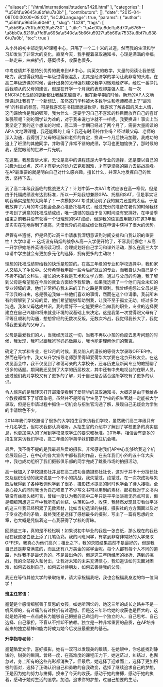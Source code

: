 {
    "aliases": [
        "/html/international/student/1428.html"
    ],
    "categories": [
        "\u56fd\u9645\u8bfe\u7a0b"
    ],
    "contributors": [],
    "date": "2015-04-08T00:00:00+08:00",
    "isCJKLanguage": true,
    "params": {
        "author": "\u56fd\u9645\u90e8"
    },
    "slug": "1428",
    "tags": [
        "\u5b66\u751f\u5929\u5730"
    ],
    "title": "\u4e00\u8def\u8d70\u6765--\u8bb0\u5218\u7fd8\u695a\u540c\u5b66\u5927\u5b66\u7533\u8bf7\u5386\u7a0b",
    "toc": true
}

从小外的初中部走到AP课程中心，只隔了一个二十米的过道，然而我的生活和学习却发生了非常大的变化，直至今天，我手握着录取通知书，心理是满满的幸福。一路走来，曲曲折折，感慨很多，收获也很多。









中考成绩并不是特别优秀的我来到AP中心，纯英文的教学，大量的阅读让我倍感吃力。我觉得我的高一年级过得很混乱，尤其是经济学的学习让我非常的头疼。在高二年级选课的时候，会计出身的父母强烈建议我学习微观经济学。经过一番挣扎后我顺从的父母的建议，但是在开学一个月我的表现却差强人意，每一次ENGRADE成绩的更新都让我越来越自卑。但在新学期的时候，新开的AP人文地理课却让我有了一个新想法，虽然这门学科被大多数学生和老师都挂上了“最难学”的科目的标签，可是我喜欢在书籍里遨游世界，我喜欢了解各国的风土人情，这门课恰恰是我的强项，我为什么一定要学习自己不喜欢的科目而放弃自己的喜好和强项呢？别的同学认为难的，对于我来说也许就不一样呢。我要换课！事实上当我坚定了我的这个想法的时候，高二第一学期已经过了两个月了，需要大量阅读的AP人文地理课程，我还能跟的上吗？我还有时间补作业吗？经过跟父母、老师的深入沟通，我得到了父母的理解和老师的肯定，换课一个月后快马加鞭，我成功的追上了班里的其他同学，并取得了非常不错的成绩，学习也更加愉快了，那时候的我，感觉眼前的世界一片光明。









在这里，我想告诉大家，无论是高中的课程还是大学专业的选择，还是要以自己的兴趣为出发点，这样才有更大的动力去克服困难，才有更坚强的毅力去挑战高峰。在AP最重要的就是明白自己对什么感兴趣，擅长什么，并深入地发挥自己的优势，坚持下去。




到了高二年级我面临的挑战更大了！计划中第一次SAT考试应该在高一寒假，但是由于托福成绩没有达到标准，所以一开始我想兼顾GPA、托福和SAT，但是事实证明我确实是想的太简单了！一次模拟SAT考试就证明了我的努力还差的太远，于是我放弃了六月的考试机会全身心准备托福考试，经过充分的准备在暑假的时候我终于考到了满意的托福成绩成绩，唯一遗憾的是由于复习时间没有安排好，在申请季结束之前我并没有获得一个很理想的SAT成绩，但是我的语言应用能力在这3年里却实实在在地得到了提高，凭借优异的托福成绩让我在申请中获得了很大的优势。









尽管有些遗憾，但是经历过高三申请季我深切意识到时间安排和自我认识的重要性！大学申请 -- 这场没有硝烟的战争从高一入学便开始了，不容我们懈怠！从高一开学伊始培养英语阅读习惯、合理规划好自己学习和课外活动，那么在高三大学申请中学生就会有更加多元化的选择，拥有更多的主动权！




理想的托福成绩带给我的快乐是短暂的。在高三年级的专业和学校选择中，我和家人又陷入了争论中。父母希望我申报一些今后好就业的专业，而我自认为自己是个不折不扣的文科生，擅长的大多数是艺术和文学方面。通过与父母的沟通，我了解到父母是希望能在今后的就业方面给予我帮助，如果我选择了一个他们完全未知的专业领域的话，他们非常担心我未来的工作之路是否顺利。我曾经抱怨过父母总是干涉我的自由，总是强迫我做一些他们喜欢的事情，然而在这个申请季，我前所未有的理解到了父母的爱，他们希望能够帮助到我，让我不至于孤立无助。经过多次沟通，我和父母达成共识，我的爱好不一定能要把它当做我的职业，专业的选择要建立在自己兴趣和将来就业环境的双基础上来决定。这是我第一次觉得跟父母有了平等且顺利的沟通，想想曾经的无数次反叛，无数次冷战，我觉得我长大了，我觉得我更爱我的父母了。









父母是最爱我们的人，当我经历过这一切，当我不再以小孩的角度去思考问题的时候，我发现，我可以跟我爸爸妈妈做朋友，我也能更理解他们的苦衷。









确定了大学和专业，在12月的时候，我又陷入的漫长的等待大学录取OFFER中。然而在等待中，我又从升学指导老师那里得知爱荷华大学要在北京开校友会。在这次见面会中，我不仅见到了和蔼可亲的大学校长，还与历史及新闻专业的教授聊了很多的话题。期间我还见到了大学的历届校友，其中还有中央电视台的在职人员，通过他们我对学校又有了更多的了解，对于自己是否适合这所学校有了更多的认识。









令人惊喜的是我转天打开邮箱便看到了爱荷华的录取通知书，大概这是由于我给各个教授都留下了好印象吧。虽然并不是所有学生见了学校的招生官就一定能被大学录取，但是在申请过程中抓住一切机会与招生官沟通了解，展现自己无疑会为学生的申请增色不少。









2014年我们学校邀请了很多的大学招生官来访我们学校，虽然我们高三年级只有十几名学生，但每次我都认真地听，从招生官的介绍中了解到了学校更多的真实信息，也更加深入的了解到学校录取学生的要求和标准。2015年，相信会有更多的招生官来访我们学校，高二年级的学弟学妹们要抓住机会噢。









最后，我不得不提的是我最最热爱的摄影。非常感谢我们AP中心能够给我这个机会展现自己，在中心的各大宣传中都有我的作品，在去年我们小外的五十年大庆中，我也成功组织了我们摄影俱乐部的同学完成了跳蚤市场的拍摄活动。




高一我加入了学校摄影社并且在高二成功当选摄影社社长，这对于并不十分擅长社交及组织活动的我来说是一个不小的挑战，我失望过，绝望过，在一次次成功与失败后我得到了各种教训也学到了很多，摄影技术提高的同时也学会了待人接物。全身心投入的同时我也为自己积累了不少写文书可以用到的素材。起初我对于文书内容没有丝毫头绪可言，曾经一度认为我的高中三年只是平平淡淡毫无亮点可言，但是细细回想这三年中我所有的纠结、失落和进步、收获，我赫然发现其实看似平淡的这三年我已经积累了无数素材，比如当初选课的抉择，摄影社的方方面面以及对于专业选择的矛盾，最终我还是选择了感想最多的摄影，写出了一篇有思想的文章，也大概是凭借着这一点我获得了学校的青睐。









回顾这三年，真的是不轻松啊！如果说初中毕业的我是一张白纸，那么现在的我已经在我这张白纸上添了几笔色彩。我的同班同学，有拿到非常非常好的大学录取OFFER，我真心为他们高兴；相比之下，我的录取结果虽然不是最好的，但是我自己还是非常满意的，而且还有八万美金的奖学金呢。每个人都有每个人不同的道路，也许我不是最优秀的，不是最出色的，但是这三年所经历的挫折、遇到的挑战，我的全部投入和付出，让我对未知的未来充满信心，我知道该如何去面对困难，如何去找到自己，如何去对待朋友，如何去善待我的父母。




我还在等待其他大学的录取结果，请大家祝福我吧，我也会祝福我身边的每一位同学！









**班主任寄语：**




翘楚是个感情细腻善于反思的女孩。如她所回忆的，她这三年的成长之路并不是一帆风顺的，有过痛苦有过挫折有过遗憾。但是这三年带给她的收获也是巨大的，这就是她开始一点点成长为能够自己把握自己命运的一个独立的人，自己思考、自己选择、自己承担，不盲从不推卸不依赖。独立是一种非常重要的品质，在AP培养起来的独立精神和能力将成为她今后发展最重要的基石。




**升学指导老师：**




翘楚酷爱文学，喜好摄影，她有一双可以发现美的眼睛，在她眼中，你总能找到静谧的，甜美的瞬间。曾经一度，在高难度的课程压力下，她迷茫过，纠结过，也懈怠过，身上所有的这些光彩都消失了。但最后，她选择了迎难而上，选择了更加积极的面对，选择了正确认识自己和勇敢的自我改变，选择了继续追求自己的梦想，正是因为她的努力与拼搏，换来了今天的收获。感动于她的拼搏，感动于她的执着，感动于她对生活的追求。加油，追求你的梦想，过自己想要的生活。

















